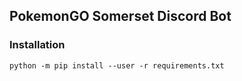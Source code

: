 ## PokemonGO Somerset Discord Bot

### Installation

```
python -m pip install --user -r requirements.txt
```
